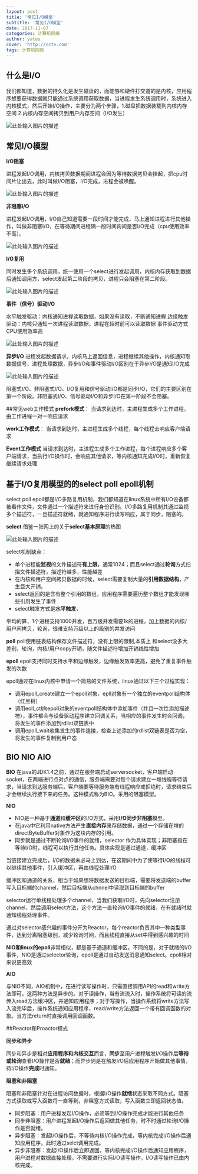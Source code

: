 ```yaml
---
layout: post
title: '常见I/O模型'
subtitle: '常见I/O模型'
date: 2017-11-07
categories: 计算机网络
author: yates
cover: 'http://cctv.com'
tags: 计算机网络
---
```


## 什么是I/O
我们都知道，数据的持久化是发生磁盘的，而能够和硬件打交道的是内核，应用程序想要获得数据就只能通过系统调用获取数据，当进程发生系统调用时，系统进入内核模式，然后开始I/O操作，主要分为两个步骤，1.磁盘把数据装载到内核内存空间 2.内核内存空间拷贝到用户内存空间（I/O发生）

![此处输入图片的描述](http://yatesblog.oss-cn-shenzhen.aliyuncs.com/img/2018-04-22-computer-system-IO/1.png)

## 常见I/O模型
**I/O阻塞**

进程发起I/O调用，内核拷贝数据期间进程会因为等待数据拷贝会挂起，把cpu时间片让出去，此时叫做I/O阻塞，I/O完成，进程会被唤醒。

![此处输入图片的描述](http://yatesblog.oss-cn-shenzhen.aliyuncs.com/img/2018-04-22-computer-system-IO/2.png)

**非阻塞I/O**

进程发起I/O调用，I/O自己知道需要一段时间才能完成，马上通知进程进行其他操作，叫做非阻塞I/O，在等待期间进程隔一段时间询问是否I/O完成（cpu使用效率不高）。

![此处输入图片的描述](http://yatesblog.oss-cn-shenzhen.aliyuncs.com/img/2018-04-22-computer-system-IO/3.png)

**I/O复用**

同时发生多个系统调用，统一使用一个select进行发起调用，内核内存获取到数据后通知调用方，select发起第二阶段的拷贝，进程只会阻塞在第二阶段。

![此处输入图片的描述](http://yatesblog.oss-cn-shenzhen.aliyuncs.com/img/2018-04-22-computer-system-IO/4.png)

**事件（信号）驱动I/O**

水平触发驱动：内核通知进程读取数据，如果没有读取，不断通知进程
边缘触发驱动：内核只通知一次进程读取数据，进程在超时前可以读取数据
事件驱动方式CPU使用效率高

![此处输入图片的描述](http://yatesblog.oss-cn-shenzhen.aliyuncs.com/img/2018-04-22-computer-system-IO/5.png)

**异步I/O**
进程发起数据请求，内核马上返回信息，进程继续其他操作，内核通知取数据信号，进程处理数据，异步I/O和事件驱动I/O区别在于异步I/O是通知I/O完成

![此处输入图片的描述](http://yatesblog.oss-cn-shenzhen.aliyuncs.com/img/2018-04-22-computer-system-IO/6.png)

阻塞式I/O、非阻塞式I/O、I/O复用和信号驱动I/O都是同步I/O，它们的主要区别在第一个阶段。非阻塞式I/O、信号驱动I/O和异步I/O在第一阶段不会阻塞。

##常见web工作模式
**prefork模式**：
当请求到达时，主进程生成多个工作进程，由工作进程一对一响应请求

**work工作模式**：
当请求到达时，主进程生成多个线程，每个线程去响应客户端请求

**Event工作模式**
当请求到达时，主进程生成多个工作进程，每个进程响应多个客户端请求，当执行I/O操作时，会响应其他请求，等内核通知完成I/O时，重新恢复继续请求处理

## 基于I/O复用模型的的select poll epoll机制

select poll epoll都是I/O多路复用机制，我们都知道在linux系统中所有I/O设备都被看作文件，文件通过一个描述符来进行身份识别。I/O多路复用机制其通过监视多个描述符，一旦描述符就绪，就通知程序进行读写响应，属于同步，阻塞的。

**select**
借鉴一张网上的关于**select基本原理**的热图

![此处输入图片的描述](http://yatesblog.oss-cn-shenzhen.aliyuncs.com/img/2017-11-05-network/3.png) 

select机制缺点：

- 单个进程能**监视**的文件描述符**有上限**，通常1024；而且select通过**轮询**方式扫描文件描述符，描述符越多，性能越差
- 在内核和用户空间拷贝数据的时候，select需要复制大量的**引用数据结构**，产生巨大开销。
- select返回的是含有整个引用的数组，应用程序需要遍历整个数组才能发现哪些引用发生了事件
- select触发方式是**水平触发**，

平均的算，1个进程支持1000并发，百万级并发需要1k的进程，加上数据的内核/用户间拷贝，轮询，很难支持万级以上的级别的并发访问

**poll**
poll使用链表结构保存文件描述符，没有上限的限制,本质上 和select没多大差别，轮询，内核/用户copy开销，随文件描述符增加开销线性增加

**epoll**
epoll支持同时支持水平和边缘触发，边缘触发效率更高，避免了重复事件触发的次数

epoll通过在linux内核中申请一个简易的文件系统，linux通过以下三个过程实现：

- 调用epoll_create建立一个epoll对象，epll对象有一个独立的eventpoll结构体（红黑树）
- 调用eoll_ctl向epoll对象的eventpoll结构体中添加事件（并且一次性添加描述符），事件都会与设备驱动程序建立回调关系，当相应的事件发生时会回调，将发生的事件添加到rdlist双链表中
- 调用epoll_wait收集发生的事件连接，检查上述添加的rdlist双链表是否为空，将发生的事件复制到用户态

## BIO NIO AIO

**BIO**
在java的JDK1.4之前，通过在服务端启动serversocket，客户端启动socket，在两端进行点对点的通信，服务端需要对每个请求建立一堆线程等待请求，当请求到达服务端后，客户端要等待服务端有线程响应或拒绝时，请求结束后才会继续执行接下来的任务。这种模式称为BIO。采用的阻塞模型。

**NIO**

- NIO是一种基于**通道**和**缓冲区**的I/O方式，采用**I/O同步非阻塞**模型。
- 在java中它利用native方法产生**直接内存**来存储数据，通过一个存储在堆的directByteBuffer对象作为这块内存的引用。
- 同步就是通过不断轮询I/O事件的就绪，selector
作为具体实现；非阻塞指在等待I/O时，线程可以执行其他任务。具体实现是通过通道，缓冲区

当链接建立完成后，I/O的数据未必马上到达，在这期间中为了使等待I/O的线程可以继续其他事件，引入缓冲区，再由线程处理I/O

缓冲区和通道的关系，相当于如果想将数据发送的目标端，需要将发送端的buffer写入目标端的channel，然后目标端从chnnel中读取到目标端的buffer

selector运行单线程处理多个channel，当我们获取I/O时，先向selector注册channel，然后调用select方法，这个方法一直轮询I/O事件的就绪，在有就绪时就通知线程处理事件。

通过对selector感兴趣的事件分开为Reactor，每个reactor负责其中一种类型事件，达到分离阻塞级别，减少轮询时间，而且线程直接从set中得到感兴趣的时间

**NIO和linux的epoll**非常相似，都是基于通道和缓冲区，不同的是，对于就绪的I/O事件，NIO是通过selector轮询，epoll是通过自动发送消息通知select。epoll相对来说更高效

**AIO**

与NIO不同，AIO机制中，在进行读写操作时，只需直接调用API的read和write方法即可，这两种方法是异步的。对于读操作，当有流流入时，操作系统将可读的流传入read方法缓冲区，并通知应用程序；对于写操作，当操作系统将write方法写入流完毕后，操作系统通知应用程序，read/write方法返回一个带有回调函数的对象。当方法return时直接调用回调函数。

##Reactor和Proactor模式

**同步和异步**

同步和异步是相对**应用程序和内核交互**而言，**同步**至用户进程触发I/O操作后**等待或轮询**查看I/O操作是否**就绪**；而异步则是在触发I/O后应用程序开始做其他事情，待I/O操作**完成**时通知。

**阻塞和非阻塞**

阻塞和非阻塞针对在进程访问数据时，根据I/O操作**就绪**状态采取不同方式。阻塞方式读取或写入函数将一直等到，非阻塞方式读取，写入函数立即返回状态值。

- 同步阻塞：用户进程发起I/O操作，必须等到I/O操作完成才能进行其他任务
- 同步非阻塞：用户进程发起I/O操作后返回做其他任务，时不时通过轮询I/O操作是否就绪。
- 异步阻塞：发起I/O操作后，不等待内核I/O操作完成，等内核完成I/O操作后通知应用程序。此时通过selct调用完成。
- 异步非阻塞：发起I/O操作后立即返回，等内核完成I/O操作后通知应用程序，用户进程对数据直接处理，不需要进行实际I/O读写操作，I/O读写操作已由内核完成。
